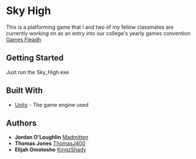 # Sky High

This is a platforming game that I and two of my fellow classmates are currently working on as an entry into our college's yearly games convention [Games Fleadh](http://gamesfleadh.ie/).

## Getting Started

Just run the Sky_High.exe

## Built With

* [Unity](https://unity3d.com/) - The game engine used

## Authors

* **Jordan O'Loughlin** [Madmitten](https://github.com/MadMitten)
* **Thomas Jones** [ThomasJ400](https://github.com/ThomasJ400)
* **Elijah Omotosho** [KingzShady](https://github.com/KingzShady)
